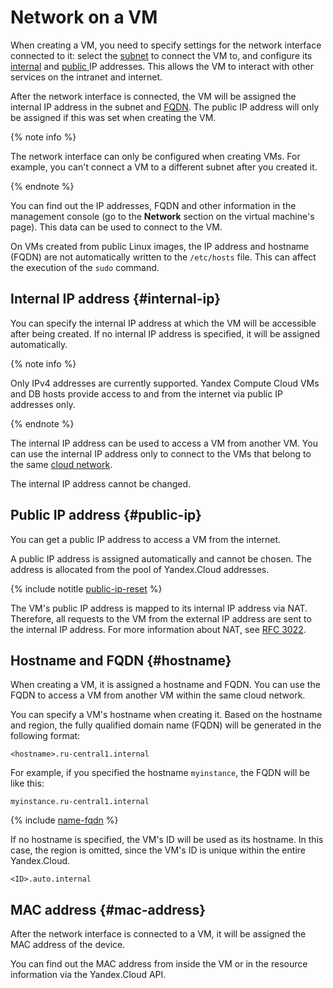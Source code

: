 # Network on a VM

When creating a VM, you need to specify settings for the network interface connected to it: select the [subnet](../../vpc/concepts/network.md#subnet) to connect the VM to, and configure its [internal](#internal-ip) and [public ](#public-ip) IP addresses. This allows the VM to interact with other services on the intranet and internet.

After the network interface is connected, the VM will be assigned the internal IP address in the subnet and [FQDN](#hostname). The public IP address will only be assigned if this was set when creating the VM.

{% note info %}

The network interface can only be configured when creating VMs. For example, you can't connect a VM to a different subnet after you created it.

{% endnote %}

You can find out the IP addresses, FQDN and other information in the management console (go to the **Network** section on the virtual machine's page). This data can be used to connect to the VM.

On VMs created from public Linux images, the IP address and hostname (FQDN) are not automatically written to the `/etc/hosts` file. This can affect the execution of the `sudo` command.

## Internal IP address {#internal-ip}

You can specify the internal IP address at which the VM will be accessible after being created. If no internal IP address is specified, it will be assigned automatically.

{% note info %}

Only IPv4 addresses are currently supported. Yandex Compute Cloud VMs and DB hosts provide access to and from the internet via public IP addresses only.

{% endnote %}

The internal IP address can be used to access a VM from another VM. You can use the internal IP address only to connect to the VMs that belong to the same [cloud network](../../vpc/concepts/network.md#network).

The internal IP address cannot be changed.

## Public IP address {#public-ip}

You can get a public IP address to access a VM from the internet.

A public IP address is assigned automatically and cannot be chosen. The address is allocated from the pool of Yandex.Cloud addresses.

{% include notitle [public-ip-reset](../../_includes/public-ip-reset.md) %}

The VM's public IP address is mapped to its internal IP address via NAT. Therefore, all requests to the VM from the external IP address are sent to the internal IP address. For more information about NAT, see [RFC 3022](https://www.ietf.org/rfc/rfc3022.txt).

## Hostname and FQDN {#hostname}

When creating a VM, it is assigned a hostname and FQDN. You can use the FQDN to access a VM from another VM within the same cloud network.

You can specify a VM's hostname when creating it. Based on the hostname and region, the fully qualified domain name (FQDN) will be generated in the following format:

```
<hostname>.ru-central1.internal
```

For example, if you specified the hostname `myinstance`, the FQDN will be like this:

```
myinstance.ru-central1.internal
```

{% include [name-fqdn](../../_includes/compute/name-fqdn.md) %}

If no hostname is specified, the VM's ID will be used as its hostname. In this case, the region is omitted, since the VM's ID is unique within the entire Yandex.Cloud.

```
<ID>.auto.internal
```

## MAC address {#mac-address}

After the network interface is connected to a VM, it will be assigned the MAC address of the device.

You can find out the MAC address from inside the VM or in the resource information via the Yandex.Cloud API.

